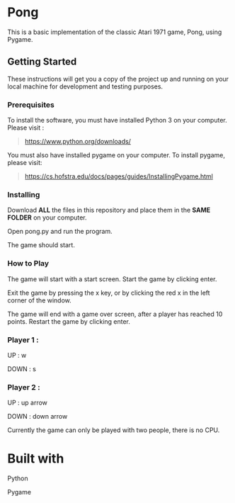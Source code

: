 # **Pong**

This is a basic implementation of the classic Atari 1971 game, Pong, using Pygame.

## **Getting Started**

These instructions will get you a copy of the project up and running on your local machine for development and testing purposes.

### **Prerequisites**

To install the software, you must have installed Python 3 on your computer. Please visit :

>https://www.python.org/downloads/

You must also have installed pygame on your computer. To install pygame, please visit:

>https://cs.hofstra.edu/docs/pages/guides/InstallingPygame.html

### **Installing**

Download **ALL** the files in this repository and place them in the **SAME FOLDER** on your computer.

Open pong.py and run the program. 

The game should start.

### **How to Play**

The game will start with a start screen. Start the game by clicking enter.

Exit the game by pressing the x key, or by clicking the red x in the left corner of the window.

The game will end with a game over screen, after a player has reached 10 points. Restart the game by clicking enter.

### Player 1 :

UP : w

DOWN : s

### Player 2 :

UP : up arrow

DOWN : down arrow

Currently the game can only be played with two people, there is no CPU.

# **Built with**

Python

Pygame
